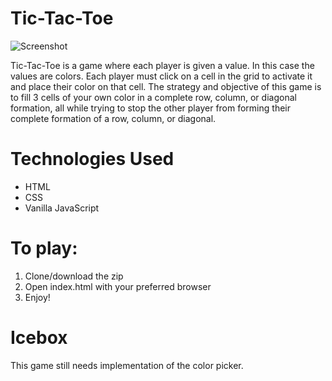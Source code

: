 # Tic-Tac-Toe
![Screenshot](https://i.imgur.com/94whvqV.png)

Tic-Tac-Toe is a game where each player is given a value. In this case the values are colors. Each player must click on a cell in the grid to activate it and place their color on that cell. The strategy and objective of this game is to fill 3 cells of your own color in a complete row, column, or diagonal formation, all while trying to stop the other player from forming their complete formation of a row, column, or diagonal.

# Technologies Used
* HTML
* CSS
* Vanilla JavaScript

# To play:
1. Clone/download the zip
2. Open index.html with your preferred browser
3. Enjoy!

# Icebox
This game still needs implementation of the color picker. 